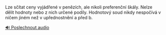 
Lze sčítat ceny vyjádřené v penězích, ale nikoli preferenční škály. Nelze dělit hodnoty nebo z nich určené podíly. Hodnotový soud nikdy nespočívá v ničem jiném než v upřednostnění a před b.

[🔊 Poslechnout audio](/data/7-paragraphs/audio/chapter_62/para_006-Lze-stat-ceny-vyjden-v-penzch-ale-nikoli-p.mp3)
